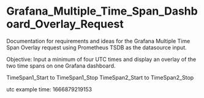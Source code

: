 # Grafana_Multiple_Time_Span_Dashboard_Overlay_Request
Documentation for requirements and ideas for the Grafana Multiple Time Span Overlay request using Prometheus TSDB as the datasource input.

Objective:
Input a minimum of four UTC times and display an overlay of the two time spans on one Grafana dashboard.

TimeSpan1_Start to TimeSpan1_Stop
TimeSpan2_Start to TimeSpan2_Stop





utc example time: 1666879219153
